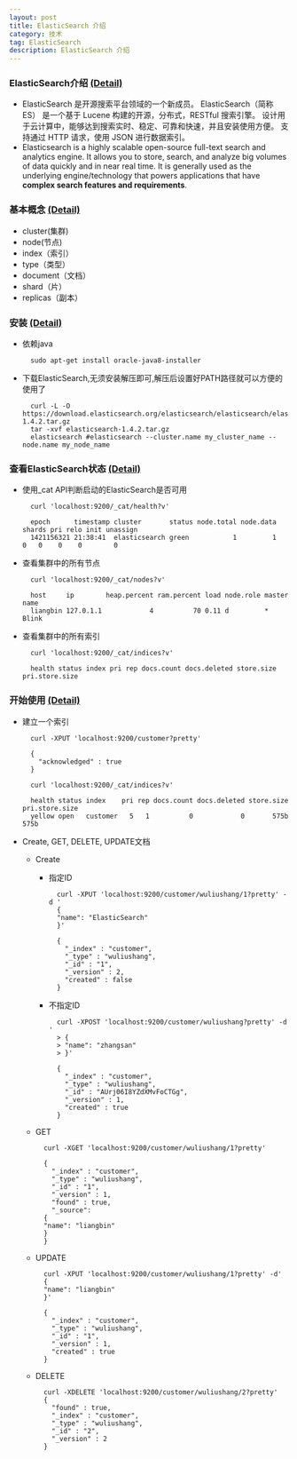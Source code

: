 ```yaml
---
layout: post
title: ElasticSearch 介绍
category: 技术
tag: ElasticSearch
description: ElasticSearch 介绍
---
```


### ElasticSearch介绍 [(Detail)](http://www.elasticsearch.org/guide/en/elasticsearch/reference/current/getting-started.html)

- ElasticSearch 是开源搜索平台领域的一个新成员。 ElasticSearch（简称 ES） 是一个基于 Lucene 构建的开源，分布式，RESTful 搜索引擎。 设计用于云计算中，能够达到搜索实时、稳定、可靠和快速，并且安装使用方便。 支持通过 HTTP 请求，使用 JSON 进行数据索引。
- Elasticsearch is a highly scalable open-source full-text search and analytics engine. It allows you to store, search, and analyze big volumes of data quickly and in near real time. It is generally used as the underlying engine/technology that powers applications that have **complex search features and requirements**.

### 基本概念 [(Detail)](http://www.elasticsearch.org/guide/en/elasticsearch/reference/current/_basic_concepts.html)
- cluster(集群)
- node(节点)
- index（索引）
- type（类型）
- document（文档）
- shard（片）
- replicas（副本）

### 安装 [(Detail)](http://www.elasticsearch.org/guide/en/elasticsearch/reference/current/_installation.html)
- 依赖java

        sudo apt-get install oracle-java8-installer

- 下载ElasticSearch,无须安装解压即可,解压后设置好PATH路径就可以方便的使用了

        curl -L -O https://download.elasticsearch.org/elasticsearch/elasticsearch/elasticsearch-1.4.2.tar.gz
        tar -xvf elasticsearch-1.4.2.tar.gz
        elasticsearch #elasticsearch --cluster.name my_cluster_name --node.name my_node_name

### 查看ElasticSearch状态 [(Detail)](http://www.elasticsearch.org/guide/en/elasticsearch/guide/current/_cat_api.html)
- 使用_cat API判断启动的ElasticSearch是否可用

        curl 'localhost:9200/_cat/health?v'

        epoch      timestamp cluster       status node.total node.data shards pri relo init unassign
        1421156321 21:38:41  elasticsearch green           1         1      0   0    0    0        0

- 查看集群中的所有节点

        curl 'localhost:9200/_cat/nodes?v'

        host     ip        heap.percent ram.percent load node.role master name
        liangbin 127.0.1.1            4          70 0.11 d         *      Blink

- 查看集群中的所有索引

        curl 'localhost:9200/_cat/indices?v'

        health status index pri rep docs.count docs.deleted store.size pri.store.size

### 开始使用 [(Detail)](http://www.elasticsearch.org/guide/en/elasticsearch/reference/current/_create_an_index.html)

- 建立一个索引

        curl -XPUT 'localhost:9200/customer?pretty'

        {
          "acknowledged" : true
        }

        curl 'localhost:9200/_cat/indices?v'

        health status index    pri rep docs.count docs.deleted store.size pri.store.size
        yellow open   customer   5   1          0            0       575b           575b

- Create, GET, DELETE, UPDATE文档

    - Create

        - 指定ID

                curl -XPUT 'localhost:9200/customer/wuliushang/1?pretty' -d '
                {
                "name": "ElasticSearch"
                }'

                {
                  "_index" : "customer",
                  "_type" : "wuliushang",
                  "_id" : "1",
                  "_version" : 2,
                  "created" : false
                }

        - 不指定ID

                curl -XPOST 'localhost:9200/customer/wuliushang?pretty' -d '
                > {
                > "name": "zhangsan"
                > }'

                {
                  "_index" : "customer",
                  "_type" : "wuliushang",
                  "_id" : "AUrj06I8YZdXMvFoCTGg",
                  "_version" : 1,
                  "created" : true
                }


    - GET

            curl -XGET 'localhost:9200/customer/wuliushang/1?pretty'

            {
              "_index" : "customer",
              "_type" : "wuliushang",
              "_id" : "1",
              "_version" : 1,
              "found" : true,
              "_source":
            {
            "name": "liangbin"
            }
            }

    - UPDATE

            curl -XPUT 'localhost:9200/customer/wuliushang/1?pretty' -d'
            {
            "name": "liangbin"
            }'

            {
              "_index" : "customer",
              "_type" : "wuliushang",
              "_id" : "1",
              "_version" : 1,
              "created" : true
            }

    - DELETE

            curl -XDELETE 'localhost:9200/customer/wuliushang/2?pretty'
            {
              "found" : true,
              "_index" : "customer",
              "_type" : "wuliushang",
              "_id" : "2",
              "_version" : 2
            }




